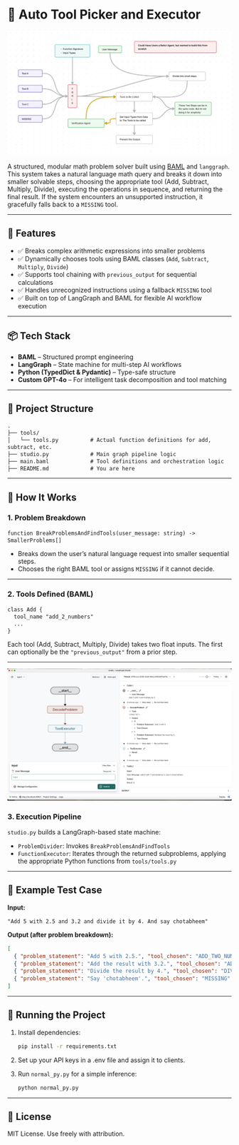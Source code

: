 # 🧮 Auto Tool Picker and Executor

![Alt text](images/workflow-preplanning.jpeg)


A structured, modular math problem solver built using [BAML](https://docs.boundaryml.com/home) and `langgraph`. This system takes a natural language math query and breaks it down into smaller solvable steps, choosing the appropriate tool (Add, Subtract, Multiply, Divide), executing the operations in sequence, and returning the final result. If the system encounters an unsupported instruction, it gracefully falls back to a `MISSING` tool.

---

## 🔧 Features

* ✅ Breaks complex arithmetic expressions into smaller problems
* ✅ Dynamically chooses tools using BAML classes (`Add`, `Subtract`, `Multiply`, `Divide`)
* ✅ Supports tool chaining with `previous_output` for sequential calculations
* ✅ Handles unrecognized instructions using a fallback `MISSING` tool
* ✅ Built on top of LangGraph and BAML for flexible AI workflow execution

---

## 📦 Tech Stack

* **BAML** – Structured prompt engineering
* **LangGraph** – State machine for multi-step AI workflows
* **Python (TypedDict & Pydantic)** – Type-safe structure
* **Custom GPT-4o** – For intelligent task decomposition and tool matching

---

## 📁 Project Structure

```text
.
├── tools/
│   └── tools.py          # Actual function definitions for add, subtract, etc.
├── studio.py             # Main graph pipeline logic
├── main.baml             # Tool definitions and orchestration logic
├── README.md             # You are here
```

---

## 🧠 How It Works

### 1. **Problem Breakdown**

```baml
function BreakProblemsAndFindTools(user_message: string) -> SmallerProblems[]
```

* Breaks down the user’s natural language request into smaller sequential steps.
* Chooses the right BAML tool or assigns `MISSING` if it cannot decide.

---

### 2. **Tools Defined (BAML)**

```baml
class Add {
  tool_name "add_2_numbers"
  ...
}
```

Each tool (Add, Subtract, Multiply, Divide) takes two float inputs. The first can optionally be the `"previous_output"` from a prior step.

---

![Alt text](images/langgraph-studio.jpeg)

### 3. **Execution Pipeline**

`studio.py` builds a LangGraph-based state machine:

* `ProblemDivider`: Invokes `BreakProblemsAndFindTools`
* `FunctionExecutor`: Iterates through the returned subproblems, applying the appropriate Python functions from `tools/tools.py`

---

## 🧪 Example Test Case

**Input:**

```text
"Add 5 with 2.5 and 3.2 and divide it by 4. And say chotabheem"
```

**Output (after problem breakdown):**

```json
[
  { "problem_statement": "Add 5 with 2.5.", "tool_chosen": "ADD_TWO_NUMBERS" },
  { "problem_statement": "Add the result with 3.2.", "tool_chosen": "ADD_TWO_NUMBERS" },
  { "problem_statement": "Divide the result by 4.", "tool_chosen": "DIVIDE_TWO_NUMBERS" },
  { "problem_statement": "Say 'chotabheem'.", "tool_chosen": "MISSING" }
]
```

---

## 🚀 Running the Project

1. Install dependencies:

   ```bash
   pip install -r requirements.txt
   ```

2. Set up your API keys in a .env file and assign it to clients.

3. Run `normal_py.py` for a simple inference:

   ```bash
   python normal_py.py
   ```

---

## 📜 License

MIT License. Use freely with attribution.